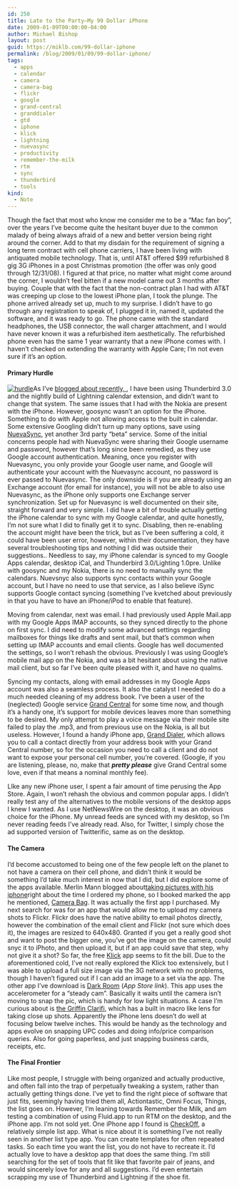 ```yaml
---
id: 250
title: Late to the Party—My 99 Dollar iPhone
date: 2009-01-09T00:00:00-04:00
author: Michael Bishop
layout: post
guid: https://miklb.com/99-dollar-iphone
permalink: /blog/2009/01/09/99-dollar-iphone/
tags:
  - apps
  - calendar
  - camera
  - camera-bag
  - flickr
  - google
  - grand-central
  - granddialer
  - gtd
  - iphone
  - klick
  - lightning
  - nuevasync
  - productivity
  - remember-the-milk
  - rtm
  - sync
  - thunderbird
  - tools
kind:
  - Note
---
```

<p><a href="http://www.flickr.com/photos/37431362@N00/3182996039"><img src="http://farm4.static.flickr.com/3407/3182996039_1eb840cec2_m.jpg" alt="" class="right" /></a>Though the fact that most who know me consider me to be a “Mac fan boy”, over the years I’ve become quite the hesitant buyer due to the common malady of being always afraid of a new and better version being right around the corner.  Add to that my disdain for the requirement of signing a long term contract with cell phone carriers, I have been living with antiquated mobile technology.  That is, until AT&T offered $99 refurbished 8 gig 3G  iPhones in a post Christmas promotion (the offer was only good through 12/31/08).  I figured at that price, no matter what might come around the corner, I wouldn’t feel bitten if a new model came out 3 months after buying.  Couple that with the fact that the non-contract plan I had with AT&T was creeping up close to the lowest iPhone plan, I took the plunge.  The phone arrived already set up, much to my surprise.  I didn’t have to go through any registration to speak of, I plugged it in, named it, updated the software, and it was ready to go.  The phone came with the standard headphones, the USB connector, the wall charger attachment, and I would have never known it was a refurbished item aesthetically.  The refurbished phone even has the same 1 year warranty that a new iPhone comes with.  I haven’t checked on extending the warranty with Apple Care; I’m not even sure if it’s an option.</p>

<h4>Primary Hurdle</h4>

<p><a href="http://flickr.com/photos/ushlambad/1047117363/"><img src="http://farm2.static.flickr.com/1114/1047117363_2a05422ae8_m.jpg" alt="hurdle" class="left" /></a>As I’ve <a href="http://miklb.com/calendar-syncing-lightning-google-and-nokia-e62">blogged about recently, </a>, I have been using Thunderbird 3.0 and the nightly build of Lightning calendar extension, and didn’t want to change that system.  The same issues that I had with the Nokia are present with the iPhone.  However, goosync wasn’t an option for the iPhone.  Something to do with Apple not allowing access to the built in calendar.  Some extensive Googling didn’t turn up many options, save using <a href="https://www.nuevasync.com/">NuevaSync</a>, yet another 3rd party “beta” service.  Some of the initial concerns people had with NuevaSync were sharing their Google username and password, however that’s long since been remedied, as they use Google account authentication.  Meaning, once you register with Nuevasync, you only provide your Google user name, and Google will authenticate your account with the Nuevasync account, no password is ever passed to Nuevasync.  The only downside is if you are already using an Exchange account (for email for instance), you will not be able to also use Nuevasync, as the iPhone only supports one Exchange server synchronization.  Set up for Nuevasync is well documented on their site, straight forward and very simple.  I did have a bit of trouble actually getting the iPhone calendar to sync with my Google calendar, and quite honestly, I’m not sure what I did to finally get it to sync.  Disabling, then re-enabling the account might have been the trick, but as I’ve been suffering a cold, it could have been user error, however, within their documentation, they have several troubleshooting tips and nothing I did was outside their suggestions..  Needless to say, my iPhone calendar is synced to my Google Apps calendar, desktop iCal, and Thunderbird 3.0/Lighting 1.0pre.  Unlike with goosync and my Nokia, there is no need to manually sync the calendars.  Nuevsnyc also supports sync contacts within your Google account, but I have no need to use that service, as I also believe iSync supports Google contact syncing (something I’ve kvetched about previously in that you have to have an iPhone/iPod to enable that feature).</p>

<p>Moving from calendar, next was email.  I had previously used Apple Mail.app with my Google Apps IMAP accounts, so they synced directly to the phone on first sync.  I did need to modify some advanced settings regarding mailboxes for things like drafts and sent mail, but that’s common when setting up IMAP accounts and email clients.  Google has well documented the settings, so I won’t rehash the obvious.  Previously I was using Google’s mobile mail app on the Nokia, and was a bit hesitant about using the native mail client, but so far I’ve been quite pleased with it, and have no qualms.</p>

<p>Syncing my contacts, along with email addresses in my Google Apps account was also a seamless process.  It also the catalyst I needed to do a much needed cleaning of my address book.  I’ve been a user of the (neglected) Google service <a href="http://grandcentral.com/">Grand Central</a> for some time now, and though it’s a handy one, it’s support for mobile devices leaves more than something to be desired.  My only attempt to play a voice message via their mobile site failed to play the .mp3, and from previous use on the Nokia, is all but useless.  However, I found a handy iPhone app, <a href="http://ggtenterprises.com/products/granddialer/">Grand Dialer</a>, which allows you to call a contact directly from your address book with your Grand Central number, so for the occasion you need to call a client and do not want to expose your personal cell number, you’re covered.  (Google, if you are listening, please, no, make that <strong><em>pretty please</em></strong> give Grand Central some love, even if that means a nominal monthly fee).</p>

<p>LIke any new iPhone user, I spent a fair amount of time perusing the App Store.  Again, I won’t rehash the obvious and common popular apps.  I didn’t really test any of the alternatives to the mobile versions of the desktop apps I knew I wanted.  As I use NetNewsWire on the desktop, it was an obvious choice for the iPhone.  My unread feeds are synced with my desktop, so I’m never reading feeds I’ve already read.  Also, for Twitter, I simply chose the ad supported version of Twitterific, same as on the desktop.</p>

<h4>The Camera</h4>

<p><a href="http://www.flickr.com/photos/37431362@N00/3183796430"><img src="http://farm4.static.flickr.com/3318/3183796430_d047f65326_m.jpg" alt="" class="right" /></a>I’d become accustomed to being one of the few people left on the planet to not have a camera on their cell phone, and didn’t think it would be something I’d take much interest in now that I did, but I did explore some of the apps available.  Merlin Mann blogged about<a href="http://www.kungfugrippe.com/post/67192250/smoke-break-by-merlinmann-ive-been-trying-to">taking pictures with his iphone</a>right about the time I ordered my phone, so I booked marked the app he mentioned, <a href="http://www.nevercenter.com/camerabag/">Camera Bag</a>.  It was actually the first app I purchased.  My next search for was for an app that would allow me to upload my camera shots to Flickr.  Flickr does have the native ability to email photos directly, however the combination of the email client and Flickr (not sure which does it), the images are resized to 640x480.  Granted if you get a really good shot and want to post the bigger one, you’ve got the image on the camera, could snyc it to iPhoto, and then upload it, but if an app could save that step, why not give it a shot?  So far, the free <a href="http://klickmap.com/">Klick</a> app seems to fit the bill.  Due to the aforementioned cold, I’ve not really explored the Klick too extensively, but I was able to upload a full size image via the 3G network with no problems, though I haven’t figured out if I can add an image to a set via the app.  The other app I’ve download is <a href="itunes.apple.com/WebObjects/MZStore.woa/wa/viewSoftware?id=298256007&mt=8 ">Dark Room</a> (<em>App Store link</em>).  This app uses the accelerometer for a “steady cam”.  Basically it waits until the camera isn’t moving to snap the pic, which is handy for low light situations.  A case I’m curious about is <a href="http://www.griffintechnology.com/products/clarifi">the Griffin Clarifi</a>, which has a built in macro like lens for taking close up shots.  Apparently the iPhone lens doesn’t do well at focusing below twelve inches.  This would be handy as the technology and apps evolve on snapping UPC codes and doing info/price comparison queries.  Also for going paperless, and just snapping business cards, receipts, etc.</p>

<h4>The Final Frontier</h4>
<p>Like most people, I struggle with being organized and actually productive, and often fall into the trap of perpetually tweaking a system, rather than actually getting things done.  I’ve yet to find the right piece of software that just fits, seemingly having tried them all, Actiontastic, Omni Focus, Things, the list goes on.  However, I’m leaning towards Remember the Milk, and am testing a combination of using Fluid.app to run RTM on the desktop, and the iPhone app.  I’m not sold yet.  One iPhone app I found is <a href="http://buckaroosoftware.com/CheckOff.html">CheckOff</a>, a relatively simple list app.  What is nice about it is something I’ve not really seen in another list type app.  You can create templates for often repeated tasks.  So each time you want the list, you do not have to recreate it.  I’d actually love to have a desktop app that does the same thing.  I’m still searching for the set of tools that fit like that favorite pair of jeans, and would sincerely love for any and all suggestions.  I’d even entertain scrapping my use of Thunderbird and Lightning if the shoe fit.</p>